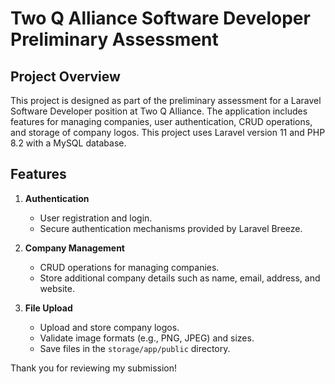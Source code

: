 # Two Q Alliance Software Developer Preliminary Assessment

## Project Overview
This project is designed as part of the preliminary assessment for a Laravel Software Developer position at Two Q Alliance. The application includes features for managing companies, user authentication, CRUD operations, and storage of company logos. This project uses Laravel version 11 and PHP 8.2 with a MySQL database.

## Features
1. **Authentication**
   - User registration and login.
   - Secure authentication mechanisms provided by Laravel Breeze.

2. **Company Management**
   - CRUD operations for managing companies.
   - Store additional company details such as name, email, address, and website.

3. **File Upload**
   - Upload and store company logos.
   - Validate image formats (e.g., PNG, JPEG) and sizes.
   - Save files in the `storage/app/public` directory.


Thank you for reviewing my submission!

